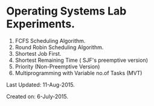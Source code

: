 # Operating Systems Lab Experiments.


1. FCFS Scheduling Algorithm.
2. Round Robin Scheduling Algorithm.
3. Shortest Job First.
4. Shortest Remaining Time ( SJF's preemptive version)
5. Priority (Non-Preemptive Version)
6. Multiprogramming with Variable no.of Tasks (MVT)


Last Updated: 11-Aug-2015.

Created on: 6-July-2015.
